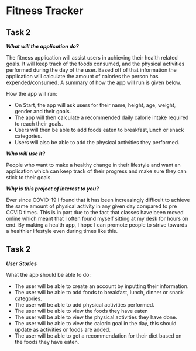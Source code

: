 # Fitness Tracker

## Task 2 

***What will the application do?***

The fitness application will assist users in achieving their health related goals. It will keep track of
the foods consumed, and the physical activities performed during the day of the user. Based off of that information the
application will calculate the amount of calories the person has expended/consumed. A summary of how the app will run
is given below.
 
How the app will run:
- On Start, the app will ask users for their name, height, age, weight, gender and their goals.
- The app will then calculate a recommended daily calorie intake required to reach their goals.
- Users will then be able to add foods eaten to breakfast,lunch or snack categories.
- Users will also be able to add the physical activities they performed.

***Who will use it?***

People who want to make a healthy change in their lifestyle and want an application which can keep track
of their progress and make sure they can stick to their goals. 

***Why is this project of interest to you?***

Ever since COVID-19 I found that it has been increasingly difficult to achieve the same amount of physical activity in
any given day compared to pre COVID times. This is in part due to the fact that classes have been moved online which 
meant that I often found myself sitting at my desk for hours on end. By making a health app, I hope I can promote
people to strive towards a healthier lifestyle even during times like this.

## Task 2 
***User Stories***

What the app should be able to do:
- The user will be able to create an account by inputting their information.
- The user will be able to add foods to breakfast, lunch, dinner or snack categories.
- The user will be able to add physical activities performed.
- The user will be able to view the foods they have eaten
- The user will be able to view the physical activities they have done.
- The user will be able to view the caloric goal in the day, this should update as activities or foods are added.
- The user will be able to get a recommendation for their diet based on the foods they have eaten.

